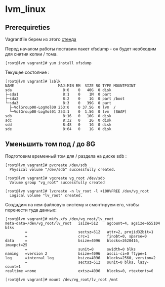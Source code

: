 # lvm_linux

## Prerequireties

Vagrantfile берем из этого [стенда](https://gitlab.com/otus_linux/stands-03-lvm) 

Перед началом работы поставим пакет xfsdump - он будет необходим для снятия копии / тома.  

```console
[root@lvm vagrant]# yum install xfsdump
```

Текущее состояние :

```console
[root@lvm vagrant]# lsblk
NAME                    MAJ:MIN RM  SIZE RO TYPE MOUNTPOINT
sda                       8:0    0   40G  0 disk 
├─sda1                    8:1    0    1M  0 part 
├─sda2                    8:2    0    1G  0 part /boot
└─sda3                    8:3    0   39G  0 part 
  ├─VolGroup00-LogVol00 253:0    0 37.5G  0 lvm  /
  └─VolGroup00-LogVol01 253:1    0  1.5G  0 lvm  [SWAP]
sdb                       8:16   0   10G  0 disk 
sdc                       8:32   0    2G  0 disk 
sdd                       8:48   0    1G  0 disk 
sde                       8:64   0    1G  0 disk 
```

## Уменьшить том под / до 8G

Подготовим временный том для / раздела на диске sdb :

```console
[root@lvm vagrant]# pvcreate /dev/sdb
  Physical volume "/dev/sdb" successfully created.

[root@lvm vagrant]# vgcreate vg_root /dev/sdb
  Volume group "vg_root" successfully created

[root@lvm vagrant]# lvcreate -n lv_root -l +100%FREE /dev/vg_root
  Logical volume "lv_root" created.
```

Создадим на нем файловую систему и смонтируем его, чтобы перенести туда данные:

```console
[root@lvm vagrant]# mkfs.xfs /dev/vg_root/lv_root
meta-data=/dev/vg_root/lv_root   isize=512    agcount=4, agsize=655104 blks
         =                       sectsz=512   attr=2, projid32bit=1
         =                       crc=1        finobt=0, sparse=0
data     =                       bsize=4096   blocks=2620416, imaxpct=25
         =                       sunit=0      swidth=0 blks
naming   =version 2              bsize=4096   ascii-ci=0 ftype=1
log      =internal log           bsize=4096   blocks=2560, version=2
         =                       sectsz=512   sunit=0 blks, lazy-count=1
realtime =none                   extsz=4096   blocks=0, rtextents=0

[root@lvm vagrant]# mount /dev/vg_root/lv_root /mnt
```
